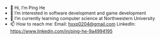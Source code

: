 - 👋 Hi, I’m Ping He
- 👀 I’m interested in software development and game development
- 🌱 I’m currently learning computer science at Northwestern University
- 📫 How to reach me: 
     Email: hxxp0204@gmail.com
     LinkedIn: https://www.linkedin.com/in/ping-he-9a4994195

<!---
phe4/phe4 is a ✨ special ✨ repository because its `README.md` (this file) appears on your GitHub profile.
You can click the Preview link to take a look at your changes.
--->
